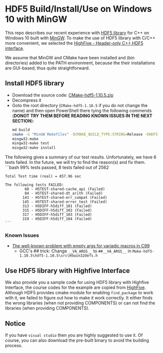# HDF5 Build/Install/Use on Windows 10 with MinGW

This repo describes our recent experience with [HDF5 library](https://www.hdfgroup.org/downloads/hdf5) for C++ on Windows 10 built with [MinGW](https://mingw-w64.org/doku.php). To make the use of HDF5 library with C/C++ more convenient, we selected the [HighFive - Header-only C++ HDF5 interface](https://github.com/BlueBrain/HighFive). 

We assume that MinGW and CMake have been installed and (bin directories) added to the PATH environment, because the their installations are GUI-based, thus quite straightforward.

## Install HDF5 library

+ Download the source code: [CMake-hdf5-1.10.5.zip](https://www.hdfgroup.org/package/cmake-hdf5-1-10-5-zip-2/?wpdmdl=13528&refresh=5cb6874e559431555466062)
+ Decompress it 
+ Goto the root directory (`CMake-hdf5-1.10.5` if you do not change the name) and then open PowerShell there tying the following commends (**DONOT TRY THEM BEFORE READING KNOWN ISSUES IN THE NEXT SECTION**):
    ```bash
    md build
    cmake -G "MinGW Makefiles" -DCMAKE_BUILD_TYPE:STRING=Release -DHDF5_BUILD_FORTRAN:BOOL=OFF -DHDF5_BUILD_JAVA:BOOL=OFF -DCMAKE_INSTALL_PREFIX:PATH=\path\to\install\HDF5 DHDF5_ENABLE_SZIP_SUPPORT:BOOL=OFF -DHDF5_ENABLE_Z_LIB_SUPPORT:BOOL=OFF  -DBUILD_TESTING:BOOL=ON -DHDF5_BUILD_TOOLS:BOOL=ON ..\hdf5-1.10.5
    mingw32-make
    mingw32-make test
    mingw32-make install
    ```
   
   
 The following gives a summary of our test results. Unfortunately, we have 6 tests failed. In the future, we will try to find the reason(s) and fix them.
    ```bash
    99% tests passed, 8 tests failed out of 2562
    
    Total Test time (real) = 857.96 sec
    
    The following tests FAILED:
             68 - H5TEST-shared-cache_api (Failed)
             84 - H5TEST-shared-dt_arith (Failed)
            143 - H5TEST-shared-err_compat (Failed)
            145 - H5TEST-shared-error_test (Failed)
            313 - H5DIFF-h5diff_101 (Failed)
            315 - H5DIFF-h5diff_102 (Failed)
            317 - H5DIFF-h5diff_103 (Failed)
            319 - H5DIFF-h5diff_104 (Failed)
    ```
    
### Known Issues

+ [The well-known problem with empty args for variadic macros in C99](https://stackoverflow.com/questions/5588855/standard-alternative-to-gccs-va-args-trick/5589364)
    - GCC's \#\# trick: Change `__VA_ARGS__` to `##__VA_ARGS__` in `Make-hdf5-1.10.5\hdf5-1.10.5\src\H5win32defs.h`
  
## Use HDF5 library with Highfive Interface

We also provide you a sample code for using HDF5 library with Highfive Interface, the course codes for the example are copied from [HighFive](https://github.com/BlueBrain/HighFive). Although HDF5 provides cmake module for enabling `find_package` to work with it, we failed to figure out how to make it work correctly. It either finds the wrong libraries (when not providing COMPONENTS) or can not find the libraries (when providing COMPONENTS).




## Notice

If you have `visual studio` then you are highly suggested to use it. Of course, you can also download the pre-built binary to avoid the building process. 
   
